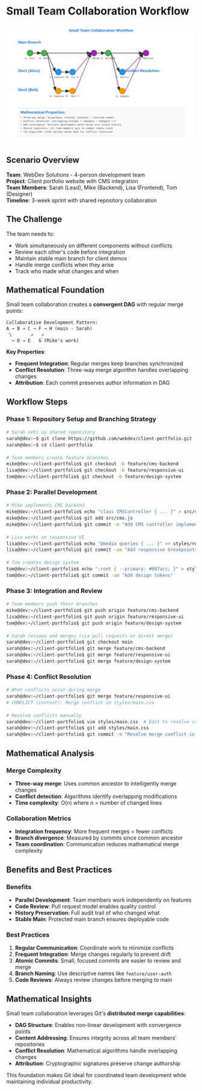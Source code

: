 # Small Team Collaboration Workflow

![Small Team Collaboration Workflow](workflow.svg)

## Scenario Overview

**Team**: WebDev Solutions - 4-person development team  
**Project**: Client portfolio website with CMS integration  
**Team Members**: Sarah (Lead), Mike (Backend), Lisa (Frontend), Tom (Designer)  
**Timeline**: 3-week sprint with shared repository collaboration

## The Challenge

The team needs to:
- Work simultaneously on different components without conflicts
- Review each other's code before integration
- Maintain stable main branch for client demos
- Handle merge conflicts when they arise
- Track who made what changes and when

## Mathematical Foundation

Small team collaboration creates a **convergent DAG** with regular merge points:

```
Collaborative Development Pattern:
A → B → C → F → H (main - Sarah)
 \       ↗   ↗
  → D → E   G (Mike's work)
```

**Key Properties**:
- **Frequent Integration**: Regular merges keep branches synchronized
- **Conflict Resolution**: Three-way merge algorithm handles overlapping changes
- **Attribution**: Each commit preserves author information in DAG

## Workflow Steps

### Phase 1: Repository Setup and Branching Strategy

```bash
# Sarah sets up shared repository
sarah@dev:~$ git clone https://github.com/webdev/client-portfolio.git
sarah@dev:~$ cd client-portfolio

# Team members create feature branches
mike@dev:~/client-portfolio$ git checkout -b feature/cms-backend
lisa@dev:~/client-portfolio$ git checkout -b feature/responsive-ui  
tom@dev:~/client-portfolio$ git checkout -b feature/design-system
```

### Phase 2: Parallel Development

```bash
# Mike implements CMS backend
mike@dev:~/client-portfolio$ echo "class CMSController { ... }" > src/cms.js
mike@dev:~/client-portfolio$ git add src/cms.js
mike@dev:~/client-portfolio$ git commit -m "Add CMS controller implementation"

# Lisa works on responsive UI
lisa@dev:~/client-portfolio$ echo "@media queries { ... }" >> styles/responsive.css
lisa@dev:~/client-portfolio$ git commit -am "Add responsive breakpoints"

# Tom creates design system
tom@dev:~/client-portfolio$ echo ":root { --primary: #007acc; }" > styles/tokens.css
tom@dev:~/client-portfolio$ git commit -am "Add design tokens"
```

### Phase 3: Integration and Review

```bash
# Team members push their branches
mike@dev:~/client-portfolio$ git push origin feature/cms-backend
lisa@dev:~/client-portfolio$ git push origin feature/responsive-ui
tom@dev:~/client-portfolio$ git push origin feature/design-system

# Sarah reviews and merges (via pull requests or direct merge)
sarah@dev:~/client-portfolio$ git checkout main
sarah@dev:~/client-portfolio$ git merge feature/cms-backend
sarah@dev:~/client-portfolio$ git merge feature/responsive-ui
sarah@dev:~/client-portfolio$ git merge feature/design-system
```

### Phase 4: Conflict Resolution

```bash
# When conflicts occur during merge
sarah@dev:~/client-portfolio$ git merge feature/responsive-ui
# CONFLICT (content): Merge conflict in styles/main.css

# Resolve conflicts manually
sarah@dev:~/client-portfolio$ vim styles/main.css  # Edit to resolve conflicts
sarah@dev:~/client-portfolio$ git add styles/main.css
sarah@dev:~/client-portfolio$ git commit -m "Resolve merge conflict in main.css"
```

## Mathematical Analysis

### Merge Complexity
- **Three-way merge**: Uses common ancestor to intelligently merge changes
- **Conflict detection**: Algorithms identify overlapping modifications
- **Time complexity**: O(n) where n = number of changed lines

### Collaboration Metrics
- **Integration frequency**: More frequent merges = fewer conflicts
- **Branch divergence**: Measured by commits since common ancestor
- **Team coordination**: Communication reduces mathematical merge complexity

## Benefits and Best Practices

### Benefits
- **Parallel Development**: Team members work independently on features
- **Code Review**: Pull request model enables quality control
- **History Preservation**: Full audit trail of who changed what
- **Stable Main**: Protected main branch ensures deployable code

### Best Practices
1. **Regular Communication**: Coordinate work to minimize conflicts
2. **Frequent Integration**: Merge changes regularly to prevent drift
3. **Atomic Commits**: Small, focused commits are easier to review and merge
4. **Branch Naming**: Use descriptive names like `feature/user-auth`
5. **Code Reviews**: Always review changes before merging to main

## Mathematical Insights

Small team collaboration leverages Git's **distributed merge capabilities**:
- **DAG Structure**: Enables non-linear development with convergence points
- **Content Addressing**: Ensures integrity across all team members' repositories  
- **Conflict Resolution**: Mathematical algorithms handle overlapping changes
- **Attribution**: Cryptographic signatures preserve change authorship

This foundation makes Git ideal for coordinated team development while maintaining individual productivity.